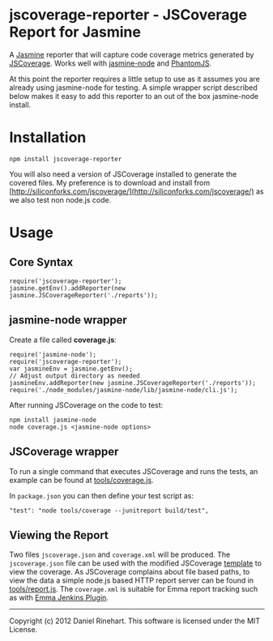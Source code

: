 # jscoverage-reporter - JSCoverage Report for Jasmine

A [Jasmine](https://github.com/pivotal/jasmine) reporter that will capture code coverage metrics generated by [JSCoverage](http://siliconforks.com/jscoverage/). Works well with [jasmine-node](https://github.com/mhevery/jasmine-node) and [PhantomJS](http://www.phantomjs.org/).

At this point the reporter requires a little setup to use as it assumes you are already using jasmine-node for testing. A simple wrapper script described below makes it easy to add this reporter to an out of the box jasmine-node install.

# Installation
    npm install jscoverage-reporter

You will also need a version of JSCoverage installed to generate the covered files. My preference is to download and install from [http://siliconforks.com/jscoverage/](http://siliconforks.com/jscoverage/) as we also test non node.js code.

# Usage

## Core Syntax

    require('jscoverage-reporter');
    jasmine.getEnv().addReporter(new jasmine.JSCoverageReporter('./reports'));

## jasmine-node wrapper
Create a file called **coverage.js**:

    require('jasmine-node');
    require('jscoverage-reporter');
    var jasmineEnv = jasmine.getEnv();
    // Adjust output directory as needed
    jasmineEnv.addReporter(new jasmine.JSCoverageReporter('./reports'));
    require('./node_modules/jasmine-node/lib/jasmine-node/cli.js');

After running JSCoverage on the code to test:

    npm install jasmine-node
    node coverage.js <jasmine-node options>

## JSCoverage wrapper
To run a single command that executes JSCoverage and runs the tests, an example can be found at [tools/coverage.js](https://github.com/NeoPhi/jscoverage-reporter/blob/master/tools/coverage.js).

In `package.json` you can then define your test script as:

    "test": "node tools/coverage --junitreport build/test",


## Viewing the Report
Two files `jscoverage.json` and `coverage.xml` will be produced. The `jscoverage.json` file can be used with the modified JSCoverage [template](https://github.com/NeoPhi/jscoverage-reporter/tree/master/template) to view the coverage. As JSCoverage complains about file based paths, to view the data a simple node.js based HTTP report server can be found in [tools/report.js](https://github.com/NeoPhi/jscoverage-reporter/blob/master/tools/report.js). The `coverage.xml` is suitable for Emma report tracking such as with [Emma Jenkins Plugin](https://wiki.jenkins-ci.org/display/JENKINS/Emma+Plugin).

----
Copyright (c) 2012 Daniel Rinehart. This software is licensed under the MIT License.
